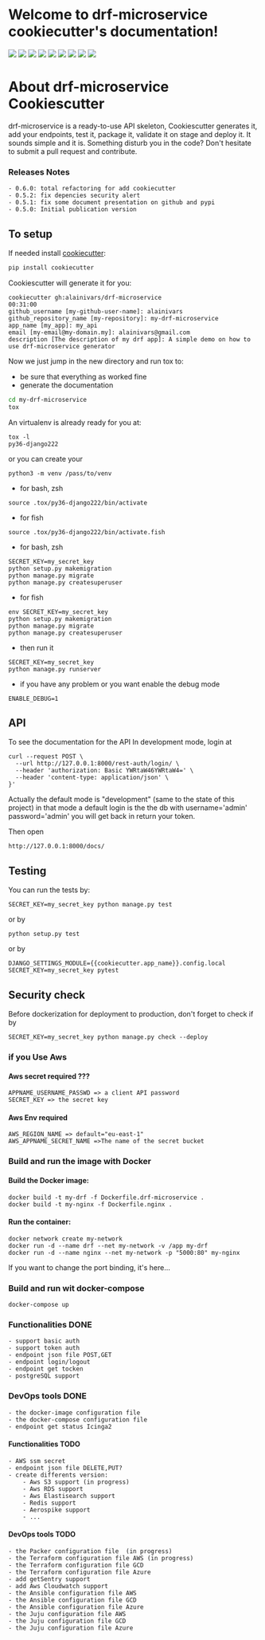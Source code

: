 Welcome to drf-microservice cookiecutter's documentation!
=========================================================

[![](https://travis-ci.org/alainivars/drf-microservice.png?branch=master)](https://travis-ci.org/alainivars/drf-microservice)
[![](https://badge.fury.io/py/drf-microservice.svg)](https://badge.fury.io/py/drf-microservice)
[![](https://readthedocs.org/projects/drf-microservice/badge/?version=latest)](http://alpha-vantage.readthedocs.io/en/latest/?badge=latest)
[![](http://isitmaintained.com/badge/resolution/alainivars/drf-microservice.svg)](http://isitmaintained.com/project/alainivars/drf-microservice "Average time to resolve an issue")
[![](http://isitmaintained.com/badge/open/alainivars/drf-microservice.svg)](http://isitmaintained.com/project/alainivars/drf-microservice "Percentage of issues still open")
[![](https://coveralls.io/repos/github/alainivars/drf-microservice/badge.svg?branch=master)](https://coveralls.io/github/alainivars/drf-microservice?branch=master)
![](https://img.shields.io/pypi/pyversions/Django.svg)
[![](https://img.shields.io/badge/License-Apache%202.0-blue.svg)](https://opensource.org/licenses/Apache-2.0)
[![](https://pypip.in/wheel/drf-microservice/badge.svg)](https://pypi.python.org/pypi/drf-microservice/)


# About drf-microservice Cookiescutter
drf-microservice is a ready-to-use API skeleton, Cookiescutter generates it, add your endpoints, test it, package it, validate it on stage and deploy it.
It sounds simple and it is. 
Something disturb you in the code? Don't hesitate to submit a pull request and contribute.

### Releases Notes
    - 0.6.0: total refactoring for add cookiecutter 
    - 0.5.2: fix depencies security alert
    - 0.5.1: fix some document presentation on github and pypi
    - 0.5.0: Initial publication version

## To setup
If needed install [cookiecutter](https://github.com/audreyr/cookiecutter):
```bash
pip install cookiecutter
```
Cookiescutter will generate it for you:
```
cookiecutter gh:alainivars/drf-microservice                                                                                                                    00:31:00
github_username [my-github-user-name]: alainivars
github_repository_name [my-repository]: my-drf-microservice
app_name [my_app]: my_api
email [my-email@my-domain.my]: alainivars@gmail.com
description [The description of my drf app]: A simple demo on how to use drf-microservice generator
```
Now we just jump in the new directory and run tox to:
- be sure that everything as worked fine
- generate the documentation
```bash
cd my-drf-microservice
tox
```
An virtualenv is already ready for you at:
```shell
tox -l
py36-django222
```
or you can create your
```shell
python3 -m venv /pass/to/venv
```
- for bash, zsh
```shell
source .tox/py36-django222/bin/activate
```
- for fish
```shell
source .tox/py36-django222/bin/activate.fish
```
- for bash, zsh
```shell
SECRET_KEY=my_secret_key 
python setup.py makemigration
python manage.py migrate
python manage.py createsuperuser
```
- for fish
```shell
env SECRET_KEY=my_secret_key 
python setup.py makemigration
python manage.py migrate
python manage.py createsuperuser
```
- then run it
```shell
SECRET_KEY=my_secret_key 
python manage.py runserver
```
- if you have any problem or you want enable the debug mode
```shell
ENABLE_DEBUG=1
```


## API
To see the documentation for the API
In development mode, login at
```shell
curl --request POST \
  --url http://127.0.0.1:8000/rest-auth/login/ \
  --header 'authorization: Basic YWRtaW46YWRtaW4=' \
  --header 'content-type: application/json' \
}'
```
Actually the default mode is "development" (same to the state of this project)
in that mode a default login is the the db with username='admin' password='admin'
you will get back in return your token.
 
Then open 
```web
http://127.0.0.1:8000/docs/
```
## Testing
You can run the tests by:
```shell
SECRET_KEY=my_secret_key python manage.py test
```
or by
```shell
python setup.py test
```
or by
```shell
DJANGO_SETTINGS_MODULE={{cookiecutter.app_name}}.config.local SECRET_KEY=my_secret_key pytest
```

## Security check
Before dockerization for deployment to production, don't forget to check if by
```shell
SECRET_KEY=my_secret_key python manage.py check --deploy 
```

### if you Use Aws
#### Aws secret required ???
```shell
APPNAME_USERNAME_PASSWD => a client API password
SECRET_KEY => the secret key
```
#### Aws Env required
```shell
AWS_REGION_NAME => default="eu-east-1"
AWS_APPNAME_SECRET_NAME =>The name of the secret bucket
```

### Build and run the image with Docker

#### Build the Docker image:
````shell
docker build -t my-drf -f Dockerfile.drf-microservice .
docker build -t my-nginx -f Dockerfile.nginx .
````
#### Run the container:
````shell
docker network create my-network
docker run -d --name drf --net my-network -v /app my-drf
docker run -d --name nginx --net my-network -p "5000:80" my-nginx
````
If you want to change the port binding, it's here...


### Build and run wit docker-compose
```shell
docker-compose up
```

### Functionalities DONE
    - support basic auth
    - support token auth
    - endpoint json file POST,GET
    - endpoint login/logout
    - endpoint get tocken
    - postgreSQL support

### DevOps tools DONE
    - the docker-image configuration file
    - the docker-compose configuration file
    - endpoint get status Icinga2

#### Functionalities TODO
    - AWS ssm secret
    - endpoint json file DELETE,PUT?
    - create differents version:
        - Aws S3 support (in progress)
        - Aws RDS support
        - Aws Elastisearch support
        - Redis support
        - Aerospike support
        - ... 

#### DevOps tools TODO
    - the Packer configuration file  (in progress)
    - the Terraform configuration file AWS (in progress)
    - the Terraform configuration file GCD
    - the Terraform configuration file Azure
    - add getSentry support
    - add Aws Cloudwatch support
    - the Ansible configuration file AWS
    - the Ansible configuration file GCD
    - the Ansible configuration file Azure
    - the Juju configuration file AWS
    - the Juju configuration file GCD
    - the Juju configuration file Azure

